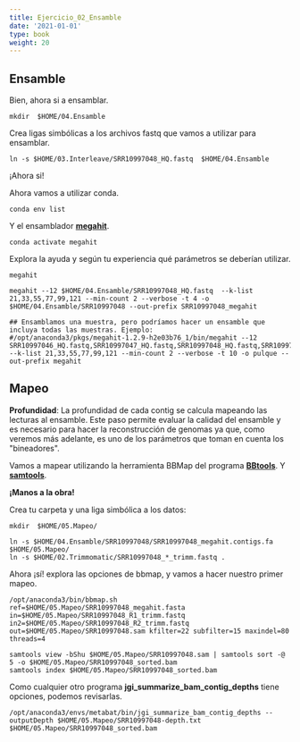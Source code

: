 ```yaml
---
title: Ejercicio_02_Ensamble
date: '2021-01-01'
type: book
weight: 20
---
```


## Ensamble

Bien, ahora si a ensamblar.

```
mkdir  $HOME/04.Ensamble
```

Crea ligas simbólicas a los archivos fastq que vamos a utilizar para ensamblar. 

```
ln -s $HOME/03.Interleave/SRR10997048_HQ.fastq  $HOME/04.Ensamble
```

¡Ahora si!

Ahora vamos a utilizar conda.

```
conda env list
```

Y el ensamblador [**megahit**](https://github.com/voutcn/megahit).

```
conda activate megahit
```

Explora la ayuda y según tu experiencia qué parámetros se deberían utilizar.

```
megahit
```

```
megahit --12 $HOME/04.Ensamble/SRR10997048_HQ.fastq  --k-list 21,33,55,77,99,121 --min-count 2 --verbose -t 4 -o $HOME/04.Ensamble/SRR10997048 --out-prefix SRR10997048_megahit

## Ensamblamos una muestra, pero podríamos hacer un ensamble que incluya todas las muestras. Ejemplo:
#/opt/anaconda3/pkgs/megahit-1.2.9-h2e03b76_1/bin/megahit --12 SRR10997046_HQ.fastq,SRR10997047_HQ.fastq,SRR10997048_HQ.fastq,SRR10997049_HQ.fastq,SRR10997050_HQ.fastq  --k-list 21,33,55,77,99,121 --min-count 2 --verbose -t 10 -o pulque --out-prefix megahit
```


## Mapeo

**Profundidad**: La profundidad de cada contig se calcula mapeando las lecturas al ensamble. Este paso permite evaluar la calidad del ensamble y es necesario para hacer la reconstrucción de genomas ya que, como veremos más adelante, es uno de los parámetros que toman en cuenta los "bineadores". 

Vamos a mapear utilizando la herramienta BBMap del programa **[BBtools](https://jgi.doe.gov/data-and-tools/software-tools/bbtools/)**. Y [**samtools**](http://www.htslib.org/doc/samtools.html). 

**¡Manos a la obra!**

Crea tu carpeta y una liga simbólica a los datos:

```
mkdir  $HOME/05.Mapeo/
```

```
ln -s $HOME/04.Ensamble/SRR10997048/SRR10997048_megahit.contigs.fa $HOME/05.Mapeo/
ln -s $HOME/02.Trimmomatic/SRR10997048_*_trimm.fastq .
```

Ahora ¡sí! explora las opciones de bbmap, y vamos a hacer nuestro primer mapeo.

```
/opt/anaconda3/bin/bbmap.sh ref=$HOME/05.Mapeo/SRR10997048_megahit.fasta in=$HOME/05.Mapeo/SRR10997048_R1_trimm.fastq in2=$HOME/05.Mapeo/SRR10997048_R2_trimm.fastq out=$HOME/05.Mapeo/SRR10997048.sam kfilter=22 subfilter=15 maxindel=80 threads=4
```

```
samtools view -bShu $HOME/05.Mapeo/SRR10997048.sam | samtools sort -@ 5 -o $HOME/05.Mapeo/SRR10997048_sorted.bam
samtools index $HOME/05.Mapeo/SRR10997048_sorted.bam
```

Como cualquier otro programa **jgi_summarize_bam_contig_depths** tiene opciones, podemos revisarlas. 

```
/opt/anaconda3/envs/metabat/bin/jgi_summarize_bam_contig_depths --outputDepth $HOME/05.Mapeo/SRR10997048-depth.txt $HOME/05.Mapeo/SRR10997048_sorted.bam 
```

